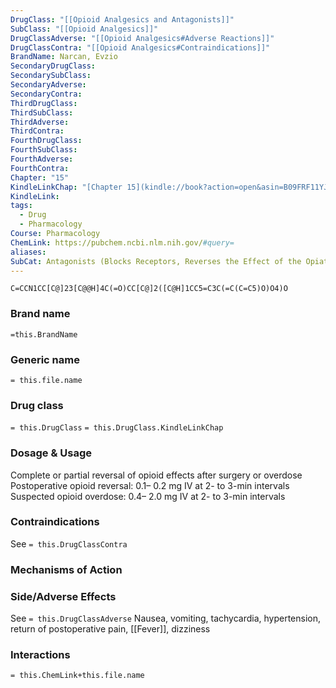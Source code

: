 ```yaml
---
DrugClass: "[[Opioid Analgesics and Antagonists]]"
SubClass: "[[Opioid Analgesics]]"
DrugClassAdverse: "[[Opioid Analgesics#Adverse Reactions]]"
DrugClassContra: "[[Opioid Analgesics#Contraindications]]"
BrandName: Narcan, Evzio
SecondaryDrugClass: 
SecondarySubClass: 
SecondaryAdverse: 
SecondaryContra: 
ThirdDrugClass: 
ThirdSubClass: 
ThirdAdverse: 
ThirdContra: 
FourthDrugClass: 
FourthSubClass: 
FourthAdverse: 
FourthContra: 
Chapter: "15"
KindleLinkChap: "[Chapter 15](kindle://book?action=open&asin=B09FRF11YJ&location=8219)"
KindleLink: 
tags:
  - Drug
  - Pharmacology
Course: Pharmacology
ChemLink: https://pubchem.ncbi.nlm.nih.gov/#query=
aliases: 
SubCat: Antagonists (Blocks Receptors, Reverses the Effect of the Opiate)
---
```

```smiles
C=CCN1CC[C@]23[C@@H]4C(=O)CC[C@]2([C@H]1CC5=C3C(=C(C=C5)O)O4)O
```

### Brand name
`=this.BrandName`

### Generic name
`= this.file.name`

### Drug class 
`= this.DrugClass`
	`= this.DrugClass.KindleLinkChap`

### Dosage & Usage
Complete or partial reversal of opioid effects after surgery or overdose
Postoperative opioid reversal: 0.1– 0.2 mg IV at 2- to 3-min intervals Suspected opioid overdose:
0.4– 2.0 mg IV at 2- to 3-min intervals

### Contraindications
See `= this.DrugClassContra`

### Mechanisms of Action


### Side/Adverse Effects
See `= this.DrugClassAdverse`
Nausea, vomiting, tachycardia, hypertension, return of postoperative pain, [[Fever]], dizziness

### Interactions

`= this.ChemLink+this.file.name`
